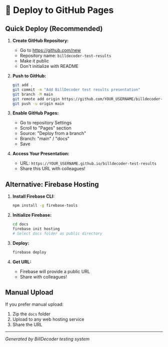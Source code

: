 # 🚀 Deploy to GitHub Pages

## Quick Deploy (Recommended)

1. **Create GitHub Repository:**
   - Go to https://github.com/new
   - Repository name: `billdecoder-test-results`
   - Make it public
   - Don't initialize with README

2. **Push to GitHub:**
   ```bash
   git add .
   git commit -m "Add BillDecoder test results presentation"
   git branch -M main
   git remote add origin https://github.com/YOUR_USERNAME/billdecoder-test-results.git
   git push -u origin main
   ```

3. **Enable GitHub Pages:**
   - Go to repository Settings
   - Scroll to "Pages" section
   - Source: "Deploy from a branch"
   - Branch: "main" / "docs"
   - Save

4. **Access Your Presentation:**
   - URL: `https://YOUR_USERNAME.github.io/billdecoder-test-results`
   - Share this URL with colleagues!

## Alternative: Firebase Hosting

1. **Install Firebase CLI:**
   ```bash
   npm install -g firebase-tools
   ```

2. **Initialize Firebase:**
   ```bash
   cd docs
   firebase init hosting
   # Select docs folder as public directory
   ```

3. **Deploy:**
   ```bash
   firebase deploy
   ```

4. **Get URL:**
   - Firebase will provide a public URL
   - Share with colleagues!

## Manual Upload

If you prefer manual upload:
1. Zip the `docs` folder
2. Upload to any web hosting service
3. Share the URL

---
*Generated by BillDecoder testing system*

